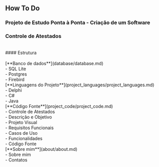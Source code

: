 ## How To Do<br>
### Projeto de Estudo Ponta à Ponta - Criação de um Software<br>
### Controle de Atestados<br>

<br>
#### Estrutura<br>
<br>
[**Banco de dados**](database/database.md)<br>
        - SQL Lite<br>
        - Postgres<br>
        - Firebird<br>
[**Linguagens do Projeto**](project_languages/project_languages.md)<br>
        - Delphi<br>
        - C#<br>
        - Java<br>
[**Código Fonte**](project_code/project_code.md)<br>
        - Controle de Atestados<br>
        - Descrição e Objetivo<br>
        - Projeto Visual<br>
        - Requisitos Funcionais<br>
        - Casos de Uso<br>
        - Funcionalidades<br>
        - Código Fonte<br>
[**Sobre mim**](about/about.md)<br>
        - Sobre mim<br>
        - Contatos<br>